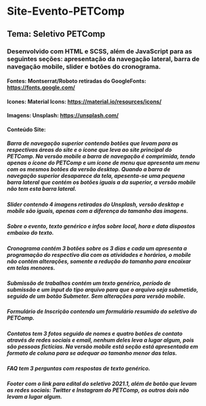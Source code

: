 # Site-Evento-PETComp 
## Tema: Seletivo PETComp

### Desenvolvido com HTML e SCSS, além de JavaScript para as seguintes seções: apresentação da navegação lateral, barra de navegação mobile, slider e botões do cronograma.

#### Fontes: Montserrat/Roboto retiradas do GoogleFonts: https://fonts.google.com/
#### Icones: Material Icons: https://material.io/resources/icons/
#### Imagens: Unsplash: https://unsplash.com/

#### Conteúdo Site: 
##### Barra de navegação superior contendo botões que levam para as respectivas áreas do site e o ícone que leva ao site principal do PETComp. Na versão mobile a barra de navegação é comprimida, tendo apenas o ícone do PETComp e um ícone de menu que apresenta um menu com os mesmos botões da versão desktop. Quando a barra de navegação superior desaparece da tela, apesenta-se uma pequena barra lateral que contém os botões iguais a da superior, a versão mobile não tem esta barra lateral.
##### Slider contendo 4 imagens retiradas do Unsplash, versão desktop e mobile são iguais, apenas com a diferença do tamanho das imagens.
##### Sobre o evento, texto genérico e infos sobre local, hora e data dispostos embaixo do texto.
##### Cronograma contém 3 botões sobre os 3 dias e cada um apresenta a programação do respectivo dia com as atividades e horários, o mobile não contém alterações, somente a redução do tamanho para encaixar em telas menores.
##### Submissão de trabalhos contém um texto genérico, período de submissão e um input do tipo arquivo para que o arquivo seja submetido, seguido de um botão Submeter. Sem alterações para versão mobile.
##### Formulário de Inscrição contendo um formulário resumido do seletivo do PETComp.
##### Contatos tem 3 fotos seguido de nomes e quatro botões de contato através de redes sociais e email, nenhum deles leva a lugar algum, pois são pessoas fictícias. Na versão mobile está seção está apresentada em formato de coluna para se adequar ao tamanho menor das telas.
##### FAQ tem 3 perguntas com respostas de texto genérico.
##### Footer com o link para edital do seletivo 2021.1, além de botão que levam as redes sociais: Twitter e Instagram do PETComp, os outros dois não levam a lugar algum.
